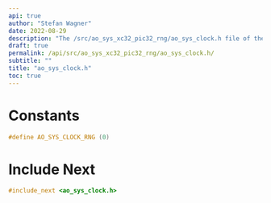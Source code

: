 ```yaml
---
api: true
author: "Stefan Wagner"
date: 2022-08-29
description: "The /src/ao_sys_xc32_pic32_rng/ao_sys_clock.h file of the ao real-time operating system."
draft: true
permalink: /api/src/ao_sys_xc32_pic32_rng/ao_sys_clock.h/
subtitle: ""
title: "ao_sys_clock.h"
toc: true
---
```


# Constants

```c
#define AO_SYS_CLOCK_RNG (0)
```

# Include Next

```c
#include_next <ao_sys_clock.h>
```

